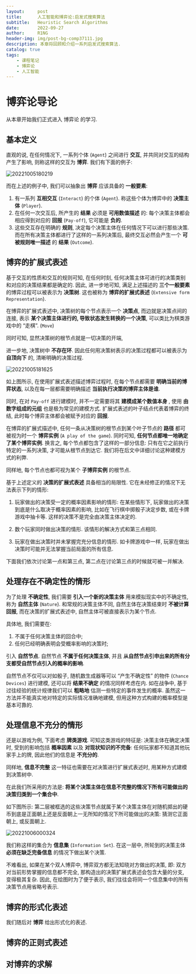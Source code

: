 ```yaml
---
layout:     post
title:      人工智能和博弈论:启发式搜索算法
subtitle:   Heuristic Search Algorithms
date:       2022-09-27
author:     R1NG
header-img: img/post-bg-comp37111.jpg
description: 本章将回顾和介绍一系列启发式搜索算法.
catalog: true
tags:
    - 课程笔记
    - 博弈论
    - 人工智能
---
```


# 博弈论导论

从本章开始我们正式进入 博弈论 的学习.

## 基本定义

直观的说, 在任何情况下, 一系列个体 (`Agent`) 之间进行 **交互**, 并共同对交互的结构产生了影响, 则称这样的交互为 **博弈**. 我们有下面的例子:

![20221005180219](https://cdn.jsdelivr.net/gh/KirisameR/KirisameR.github.io/img/blogpost_images/20221005180219.png)

而在上述的例子中, 我们可以抽象出 **博弈** 应该具备的 **一般要素**: 

1. 有一系列 **互相交互** (`Interact`) 的个体 (`Agent`). 称这些个体为博弈中的 **决策主体** (`Player`).
2. 在任何一次交互后, 所产生的 **结果** 必须是 **可用数值描述** 的: 每个决策主体都会相应得到对应的 **回报** (`Pay-off`), 它可能是 **负的**.
3. 这些交互存在明确的 **规则**, 决定每个决策主体在任何情况下可以进行那些决策. 而在所有决策主体都进行了这样的一系列决策后, 最终交互必然会产生一个 **可被规则唯一描述** 的 **结果** (`Outcome`).

## 博弈的扩展式表述

基于交互的性质和交互的规则可知, 在任何时刻, 任何决策主体可进行的决策类别和对应的决策结果都是确定的. 因此, 进一步地可知, 满足上述描述的 **三个一般要素** 的博弈过程可以被表示为 **决策树**. 这也被称为 **博弈的扩展式表述** (`Extensive form Representation`).

在博弈的扩展式表述中, 决策树的每个节点表示一个 **决策点**, 而边就是决策点间的连接, 表示 **某个决策主体进行的, 导致状态发生转换的一个决策**, 可以类比为棋类游戏中的 “走棋”. (`Move`)

同时可知, 显然决策树的根节点就是一切决策的开端, 

进一步地, 决策树中 **不存在环**. 因此任何用决策树表示的决策过程都可以被表示为 **自顶向下** 的, 清晰明确的决策过程. 

![20221005181625](https://cdn.jsdelivr.net/gh/KirisameR/KirisameR.github.io/img/blogpost_images/20221005181625.png)

如上图所示, 在使用扩展式表述描述博弈过程时, 在每个节点都需要 **明确当前的博弈状态**, 以及在每一层都需要明确描述 **当前执行决策的博弈主体是谁**. 

同时, 在对 `Pay-off` 进行建模时, 并不一定需要将其 **建模成某个数值本身** , 使用 **由数字组成的元组** 也是极为常见的建模方式. 扩展式表述的叶子结点代表着博弈的终结, 此时每个博弈主体都会被赋予对应的 **回报**.

在博弈的扩展式描述中, 任何一条从决策树的根节点到某个叶子节点的 **路径** 都可被视为时一个 **博弈实例** (`A play of the game`). 同时可知, **任何节点都唯一地确定了某个博弈实例**. 换言之, 每个节点都包含了这样的一部分信息: 只有在它之前执行特定的一系列决策, 才可能从根节点到达它. 我们将在后文中详细讨论这种建模方式的利弊. 

同样地, 每个节点也都可视为某个 **子博弈实例** 的根节点. 

基于上述定义的 **决策的扩展式表述** 具备相当的局限性. 它在未经修正的情况下无法表示下列的情形:

1. 玩家做出的决策受一定的概率因素影响的情形:
   在某些情形下, 玩家做出的决策到底是什么取决于概率因素的影响, 比如在飞行棋中掷骰子决定步数, 或在卡牌游戏中抽卡等. 这样的决策不是完全由决策主体决定的.

2. 数个玩家同时做出决策的情形.
    该情形的解决方式和第三点相同.

3. 玩家在做出决策时并未掌握完充分信息的情形.
    如卡牌游戏中一样, 玩家在做出决策时可能并无法掌握当前局面的所有信息. 

下面我们依次讨论第一点和第三点, 第二点在讨论第三点的时候就可被一并解决.

## 处理存在不确定性的情形

为了处理 **不确定性**, 我们需要 **引入一个新的决策主体** 用来模拟现实中的不确定性, 称为 **自然主体** (`Nature`). 和常规的决策主体不同, 自然主体在决策结束时 **不被计算回报**, 而在决策的扩展式表述中, 自然主体可被直接表示为某个节点.

具体地, 我们需要在:

1. 不属于任何决策主体的回合中;
2. 任何已经明确表明会受概率影响的决策时;

引入 **自然节点**. 自然节点 **不属于任何决策主体**, 并且 **从自然节点引申出来的所有分支都受自然节点引入的概率的影响**.

自然节点不仅可以对如骰子, 随机数生成器等可以 “产生不确定性” 的物件 (`Chance Devices`) 进行建模, 还可以将 **结果不确定** 的情况同样考虑在内. 如在战争中, 基于过往经验的统计规律我们可以 **粗略地** 估测一些特定的事件发生的概率. 虽然这一方法并不能真实地对特定的实际情况准确地建模, 但用这种方式构建的概率模型是基本可靠的.

## 处理信息不充分的情形

还是以游戏为例, 下面考虑 **牌类游戏**. 可知这类游戏的特征是: 决策主体在确定决策时, 受到的影响包括 **概率因素** 以及 **对现状知识的不完备**: 任何玩家都不知道其他玩家手上的牌, 因此他们的信息是 **不充分的**. 

同样地, **信息不完整** 这一特征也需要在对决策进行扩展式表述时, 用某种方式建模到决策树中. 

在此我们所采用的方法是: **将某个决策主体在信息不完整的情况下所有可能做出的决策归类到一个集合中**. 

如下图所示: 第二层被框选的这些决策节点就属于某个决策主体在对随机掷出的硬币到底是正面朝上还是反面朝上一无所知的情况下所可能做出的决策: 猜测它正面朝上, 或反面朝上. 

![20221006000324](https://cdn.jsdelivr.net/gh/KirisameR/KirisameR.github.io/img/blogpost_images/20221006000324.png)

我们称这样的集合为 **信息集** (`Information Set`). 在这一层中, 所轮到的决策主体 **必须在缺乏完备信息** 的情况下做出某个决策. 

不难看出, 如果在某个双人博弈中, 博弈双方都无法知晓对方做出的决策, 即: 双方对当前形势掌握的信息都不完全, 那构造出的决策扩展式表述会包含大量的分支, 变得极其复杂. 因此, 在绘图时为了便于表示, 我们往往会将同一个信息集中的所有决策节点用省略号表示. 

## 博弈的形式化表述

我们随后对 **博弈** 给出形式化的表述. 



## 博弈的正则式表述



## 对博弈的求解
